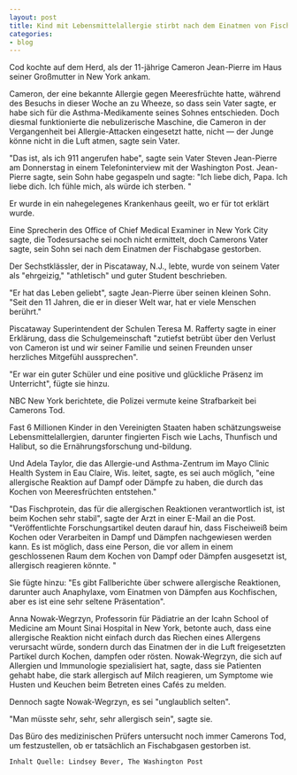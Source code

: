 ```yaml
---
layout: post
title: Kind mit Lebensmittelallergie stirbt nach dem Einatmen von Fischabgasen
categories:
- blog
---
```


Cod kochte auf dem Herd, als der 11-jährige Cameron Jean-Pierre im Haus seiner Großmutter in New York ankam.

Cameron, der eine bekannte Allergie gegen Meeresfrüchte hatte, während des Besuchs in dieser Woche an zu Wheeze, so dass sein Vater sagte, er habe sich für die Asthma-Medikamente seines Sohnes entschieden. Doch diesmal funktionierte die nebulizerische Maschine, die Cameron in der Vergangenheit bei Allergie-Attacken eingesetzt hatte, nicht — der Junge könne nicht in die Luft atmen, sagte sein Vater.

"Das ist, als ich 911 angerufen habe", sagte sein Vater Steven Jean-Pierre am Donnerstag in einem Telefoninterview mit der Washington Post. Jean-Pierre sagte, sein Sohn habe gegaspeln und sagte: "Ich liebe dich, Papa. Ich liebe dich. Ich fühle mich, als würde ich sterben. "

Er wurde in ein nahegelegenes Krankenhaus geeilt, wo er für tot erklärt wurde.

Eine Sprecherin des Office of Chief Medical Examiner in New York City sagte, die Todesursache sei noch nicht ermittelt, doch Camerons Vater sagte, sein Sohn sei nach dem Einatmen der Fischabgase gestorben.

Der Sechstklässler, der in Piscataway, N.J., lebte, wurde von seinem Vater als "ehrgeizig," "athletisch" und guter Student beschrieben.

"Er hat das Leben geliebt", sagte Jean-Pierre über seinen kleinen Sohn. "Seit den 11 Jahren, die er in dieser Welt war, hat er viele Menschen berührt."

Piscataway Superintendent der Schulen Teresa M. Rafferty sagte in einer Erklärung, dass die Schulgemeinschaft "zutiefst betrübt über den Verlust von Cameron ist und wir seiner Familie und seinen Freunden unser herzliches Mitgefühl aussprechen".

"Er war ein guter Schüler und eine positive und glückliche Präsenz im Unterricht", fügte sie hinzu.

NBC New York berichtete, die Polizei vermute keine Strafbarkeit bei Camerons Tod.

Fast 6 Millionen Kinder in den Vereinigten Staaten haben schätzungsweise Lebensmittelallergien, darunter fingierten Fisch wie Lachs, Thunfisch und Halibut, so die Ernährungsforschung und-bildung.

Und Adela Taylor, die das Allergie-und Asthma-Zentrum im Mayo Clinic Health System in Eau Claire, Wis. leitet, sagte, es sei auch möglich, "eine allergische Reaktion auf Dampf oder Dämpfe zu haben, die durch das Kochen von Meeresfrüchten entstehen."

"Das Fischprotein, das für die allergischen Reaktionen verantwortlich ist, ist beim Kochen sehr stabil", sagte der Arzt in einer E-Mail an die Post. "Veröffentlichte Forschungsartikel deuten darauf hin, dass Fischeiweiß beim Kochen oder Verarbeiten in Dampf und Dämpfen nachgewiesen werden kann. Es ist möglich, dass eine Person, die vor allem in einem geschlossenen Raum dem Kochen von Dampf oder Dämpfen ausgesetzt ist, allergisch reagieren könnte. "

Sie fügte hinzu: "Es gibt Fallberichte über schwere allergische Reaktionen, darunter auch Anaphylaxe, vom Einatmen von Dämpfen aus Kochfischen, aber es ist eine sehr seltene Präsentation".

Anna Nowak-Wegrzyn, Professorin für Pädiatrie an der Icahn School of Medicine am Mount Sinai Hospital in New York, betonte auch, dass eine allergische Reaktion nicht einfach durch das Riechen eines Allergens verursacht würde, sondern durch das Einatmen der in die Luft freigesetzten Partikel durch Kochen, dampfen oder rösten. Nowak-Wegrzyn, die sich auf Allergien und Immunologie spezialisiert hat, sagte, dass sie Patienten gehabt habe, die stark allergisch auf Milch reagieren, um Symptome wie Husten und Keuchen beim Betreten eines Cafés zu melden.

Dennoch sagte Nowak-Wegrzyn, es sei "unglaublich selten".

"Man müsste sehr, sehr, sehr allergisch sein", sagte sie.

Das Büro des medizinischen Prüfers untersucht noch immer Camerons Tod, um festzustellen, ob er tatsächlich an Fischabgasen gestorben ist.


```Inhalt Quelle: Lindsey Bever, The Washington Post```
